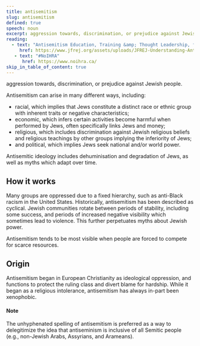 ```yaml
---
title: antisemitism
slug: antisemitism
defined: true
speech: noun
excerpt: aggression towards, discrimination, or prejudice against Jewish people.
reading:
  - text: "Antisemitism Education, Training &amp; Thought Leadership, from Jews for Racial &amp; Economic Justice"
     href: https://www.jfrej.org/assets/uploads/JFREJ-Understanding-Antisemitism-November-2017-v1-3-2.pdf
   - text: "#NoIHRA"
      href: https://www.noihra.ca/
skip_in_table_of_content: true
---
```


aggression towards, discrimination, or prejudice against Jewish people.

Antisemitism can arise in many different ways, including:

-  racial, which implies that Jews constitute a distinct race or ethnic group with inherent traits or negative characteristics;
-  economic, which infers certain activities become harmful when performed by Jews, often specifically links Jews and money;
-  religious, which includes discrimination against Jewish religious beliefs and religious teachings by other groups implying the inferiority of Jews;
-  and political, which implies Jews seek national and/or world power.

Antisemitic ideology includes dehuminisation and degradation of Jews, as well as myths which adapt over time.

## How it works

Many groups are oppressed due to a fixed hierarchy, such as anti-Black racism in the United States. Historically, antisemitism has been described as cyclical. Jewish communities rotate between periods of stability, including some success, and periods of increased negative visibility which sometimes lead to violence. This further perpetuates myths about Jewish power.

Antisemitism tends to be most visible when people are forced to compete for scarce resources.

## Origin

Antisemitism began in European Christianity as ideological oppression, and functions to protect the ruling class and divert blame for hardship. While it began as a religious intolerance, antisemitism has always in-part been xenophobic.

#### Note

The unhyphenated spelling of antisemitism is preferred as a way to delegitimize the idea that antiseminism is inclusive of all Semitic people (e.g., non-Jewish Arabs, Assyrians, and Arameans).

